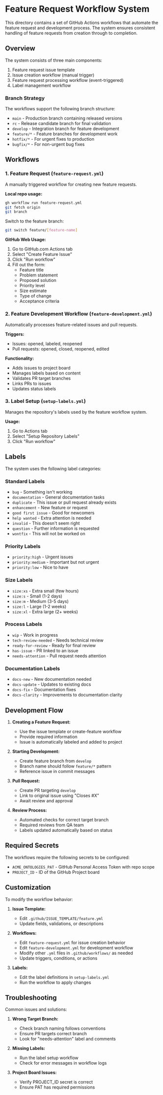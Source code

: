 # Feature Request Workflow System

This directory contains a set of GitHub Actions workflows that automate the feature request and development process. The system ensures consistent handling of feature requests from creation through to completion.

## Overview

The system consists of three main components:
1. Feature request issue template
2. Issue creation workflow (manual trigger)
3. Feature request processing workflow (event-triggered)
4. Label management workflow

### Branch Strategy

The workflows support the following branch structure:
- `main` - Production branch containing released versions
- `rc` - Release candidate branch for final validation
- `develop` - Integration branch for feature development
- `feature/*` - Feature branches for development work
- `hotfix/*` - For urgent fixes to production
- `bugfix/*` - For non-urgent bug fixes

## Workflows

### 1. Feature Request (`feature-request.yml`)

A manually triggered workflow for creating new feature requests.

**Local repo usage:**
```bash
gh workflow run feature-request.yml
git fetch origin
git branch
```
Switch to the feature branch:
```bash
git switch feature/[feature-name]
```

**GitHub Web Usage:**
1. Go to GitHub.com Actions tab
2. Select "Create Feature Issue"
3. Click "Run workflow"
4. Fill out the form:
   - Feature title
   - Problem statement
   - Proposed solution
   - Priority level
   - Size estimate
   - Type of change
   - Acceptance criteria

### 2. Feature Development Workflow (`feature-development.yml`)

Automatically processes feature-related issues and pull requests.

**Triggers:**
- Issues: opened, labeled, reopened
- Pull requests: opened, closed, reopened, edited

**Functionality:**
- Adds issues to project board
- Manages labels based on content
- Validates PR target branches
- Links PRs to issues
- Updates status labels

### 3. Label Setup (`setup-labels.yml`)

Manages the repository's labels used by the feature workflow system.

**Usage:**
1. Go to Actions tab
2. Select "Setup Repository Labels"
3. Click "Run workflow"

## Labels

The system uses the following label categories:

### Standard Labels
- `bug` - Something isn't working
- `documentation` - General documentation tasks
- `duplicate` - This issue or pull request already exists
- `enhancement` - New feature or request
- `good first issue` - Good for newcomers
- `help wanted` - Extra attention is needed
- `invalid` - This doesn't seem right
- `question` - Further information is requested
- `wontfix` - This will not be worked on

### Priority Labels
- `priority:high` - Urgent issues
- `priority:medium` - Important but not urgent
- `priority:low` - Nice to have

### Size Labels
- `size:xs` - Extra small (few hours)
- `size:s` - Small (1-2 days)
- `size:m` - Medium (3-5 days)
- `size:l` - Large (1-2 weeks)
- `size:xl` - Extra large (2+ weeks)

### Process Labels
- `wip` - Work in progress
- `tech-review-needed` - Needs technical review
- `ready-for-review` - Ready for final review
- `has-issue` - PR linked to an issue
- `needs-attention` - Pull request needs attention

### Documentation Labels
- `docs-new` - New documentation needed
- `docs-update` - Updates to existing docs
- `docs-fix` - Documentation fixes
- `docs-clarity` - Improvements to documentation clarity

## Development Flow

1. **Creating a Feature Request:**
   - Use the issue template or create-feature workflow
   - Provide required information
   - Issue is automatically labeled and added to project

2. **Starting Development:**
   - Create feature branch from `develop`
   - Branch name should follow `feature/*` pattern
   - Reference issue in commit messages

3. **Pull Request:**
   - Create PR targeting `develop`
   - Link to original issue using "Closes #X"
   - Await review and approval

4. **Review Process:**
   - Automated checks for correct target branch
   - Required reviews from QA team
   - Labels updated automatically based on status

## Required Secrets

The workflows require the following secrets to be configured:
- `ACME_ONTOLOGIES_PAT` - GitHub Personal Access Token with repo scope
- `PROJECT_ID` - ID of the GitHub Project board

## Customization

To modify the workflow behavior:

1. **Issue Template:**
   - Edit `.github/ISSUE_TEMPLATE/feature.yml`
   - Update fields, validations, or descriptions

2. **Workflows:**
   - Edit `feature-request.yml` for issue creation behavior
   - Edit `feature-development.yml` for development workflow
   - Modify other `.yml` files in `.github/workflows/` as needed
   - Update triggers, conditions, or actions

3. **Labels:**
   - Edit the label definitions in `setup-labels.yml`
   - Run the workflow to apply changes

## Troubleshooting

Common issues and solutions:

1. **Wrong Target Branch:**
   - Check branch naming follows conventions
   - Ensure PR targets correct branch
   - Look for "needs-attention" label and comments

2. **Missing Labels:**
   - Run the label setup workflow
   - Check for error messages in workflow logs

3. **Project Board Issues:**
   - Verify PROJECT_ID secret is correct
   - Ensure PAT has required permissions